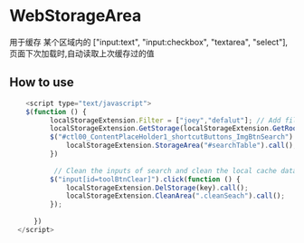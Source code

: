 # WebStorageArea

用于缓存 某个区域内的 ["input:text", "input:checkbox", "textarea", "select"],页面下次加载时,自动读取上次缓存过的值

<h2>How to use </h2>

  ```javascript
      <script type="text/javascript">
      $(function () {
            localStorageExtension.Filter = ["joey","defalut"]; // Add filter
            localStorageExtension.GetStorage(localStorageExtension.GetRoot()).call(); // get storeage for the url
            $("#ctl00_ContentPlaceHolder1_shortcutButtons_ImgBtnSearch").click(function () {
                localStorageExtension.StorageArea("#searchTable").call();  // store the url
            })
            
             // Clean the inputs of search and clean the local cache data
            $("input[id=toolBtnClear]").click(function () {
                localStorageExtension.DelStorage(key).call();
                localStorageExtension.CleanArea(".cleanSeach").call();
            });
    
        })
    </script>
   
